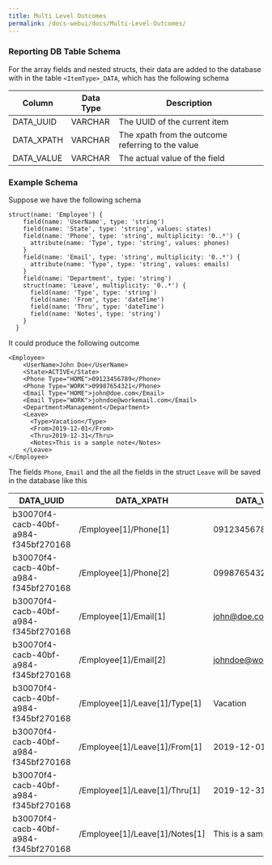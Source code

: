 ```yaml
---
title: Multi Level Outcomes
permalink: /docs-webui/docs/Multi-Level-Outcomes/
---
```


### Reporting DB Table Schema
For the array fields and nested structs, their data are added to the database with in the table `<ItemType>_DATA`, which has the following schema

| Column     | Data Type | Description |
| ---------- | --------- | ----------- |
| DATA_UUID  | VARCHAR   | The UUID of the current item |
| DATA_XPATH | VARCHAR   | The xpath from the outcome referring to the  value |
| DATA_VALUE | VARCHAR   | The actual value of the field |

### Example Schema
Suppose we have the following schema
```
struct(name: 'Employee') { 
    field(name: 'UserName', type: 'string') 
    field(name: 'State', type: 'string', values: states) 
    field(name: 'Phone', type: 'string', multiplicity: '0..*') { 
      attribute(name: 'Type', type: 'string', values: phones) 
    }
    field(name: 'Email', type: 'string', multiplicity: '0..*') { 
      attribute(name: 'Type', type: 'string', values: emails) 
    }
    field(name: 'Department', type: 'string') 
    struct(name: 'Leave', multiplicity: '0..*') { 
      field(name: 'Type', type: 'string') 
      field(name: 'From', type: 'dateTime') 
      field(name: 'Thru', type: 'dateTime') 
      field(name: 'Notes', type: 'string') 
    }
  }
```

It could produce the following outcome
```
<Employee>
    <UserName>John Doe</UserName>
    <State>ACTIVE</State>
    <Phone Type="HOME">09123456789</Phone>
    <Phone Type="WORK">09987654321</Phone>
    <Email Type="HOME">john@doe.com</Email>
    <Email Type="WORK">johndoe@workemail.com</Email>
    <Department>Management</Department>
    <Leave>
      <Type>Vacation</Type>
      <From>2019-12-01</From>
      <Thru>2019-12-31</Thru>
      <Notes>This is a sample note</Notes>
    </Leave>
</Employee>
```

The fields `Phone`, `Email` and the all the fields in the struct `Leave` will be saved in the database like this


| DATA_UUID                            | DATA_XPATH                     | DATA_VALUE            |
| -------------------------------------| -------------------------------| --------------------- |
| b30070f4-cacb-40bf-a984-f345bf270168 | /Employee[1]/Phone[1]          | 09123456789           |
| b30070f4-cacb-40bf-a984-f345bf270168 | /Employee[1]/Phone[2]          | 09987654321           |
| b30070f4-cacb-40bf-a984-f345bf270168 | /Employee[1]/Email[1]          | john@doe.com          |
| b30070f4-cacb-40bf-a984-f345bf270168 | /Employee[1]/Email[2]          | johndoe@workemail.com | 
| b30070f4-cacb-40bf-a984-f345bf270168 | /Employee[1]/Leave[1]/Type[1]  | Vacation              |
| b30070f4-cacb-40bf-a984-f345bf270168 | /Employee[1]/Leave[1]/From[1]  | 2019-12-01            |
| b30070f4-cacb-40bf-a984-f345bf270168 | /Employee[1]/Leave[1]/Thru[1]  | 2019-12-31            |
| b30070f4-cacb-40bf-a984-f345bf270168 | /Employee[1]/Leave[1]/Notes[1] | This is a sample note |
